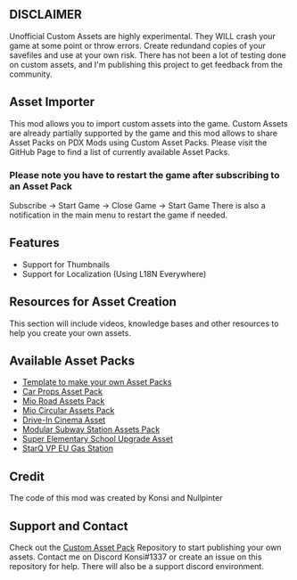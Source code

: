 
## DISCLAIMER

Unofficial Custom Assets are highly experimental. They WILL crash your game at some point or throw errors. Create redundand copies of your savefiles and use at your own risk. There has not been a lot of testing done on custom assets, and I'm publishing this project to get feedback from the community.


## Asset Importer
This mod allows you to import custom assets into the game. Custom Assets are already partially supported by the game and this mod allows to share Asset Packs on PDX Mods using Custom Asset Packs. Please visit the GitHub Page to find a list of currently available Asset Packs.


### Please note you have to restart the game after subscribing to an Asset Pack
Subscribe -> Start Game -> Close Game -> Start Game
There is also a notification in the main menu to restart the game if needed.


## Features
- Support for Thumbnails
- Support for Localization (Using L18N Everywhere)

## Resources for Asset Creation
This section will include videos, knowledge bases and other resources to help you create your own assets.


## Available Asset Packs
- [Template to make your own Asset Packs](https://github.com/kosch104/CS2-CustomAssetPack)
- [Car Props Asset Pack](https://github.com/kosch104/CS2AP-CarProps)
- [Mio Road Assets Pack](https://mods.paradoxplaza.com/mods/78908/Windows)
- [Mio Circular Assets Pack](https://mods.paradoxplaza.com/mods/78963/Windows)
- [Drive-In Cinema Asset](https://mods.paradoxplaza.com/mods/78969/Windows)
- [Modular Subway Station Assets Pack](https://mods.paradoxplaza.com/mods/78967/Windows)
- [Super Elementary School Upgrade Asset](https://mods.paradoxplaza.com/mods/78974/Windows)
- [StarQ VP EU Gas Station](https://mods.paradoxplaza.com/mods/79021/Windows)


## Credit
The code of this mod was created by Konsi and Nullpinter

## Support and Contact
Check out the [Custom Asset Pack](https://github.com/kosch104/CS2-CustomAssetPack) Repository to start publishing your own assets.
Contact me on Discord Konsi#1337 or create an issue on this repository for help. There will also be a support discord environment.